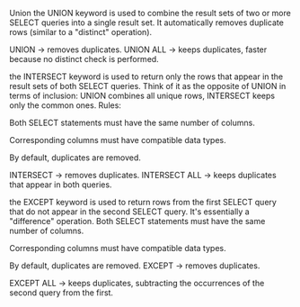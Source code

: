 Union
the UNION keyword is used to combine the result sets of two or more SELECT queries into a single result set. It automatically removes duplicate rows (similar to a "distinct" operation).

UNION → removes duplicates.
UNION ALL → keeps duplicates, faster because no distinct check is performed.


the INTERSECT keyword is used to return only the rows that appear in the result sets of both SELECT queries. Think of it as the opposite of UNION in terms of inclusion: UNION combines all unique rows, INTERSECT keeps only the common ones.
Rules:

Both SELECT statements must have the same number of columns.

Corresponding columns must have compatible data types.

By default, duplicates are removed.

INTERSECT → removes duplicates.
INTERSECT ALL → keeps duplicates that appear in both queries.


the EXCEPT keyword is used to return rows from the first SELECT query that do not appear in the second SELECT query. It's essentially a "difference" operation.
Both SELECT statements must have the same number of columns.

Corresponding columns must have compatible data types.

By default, duplicates are removed.
EXCEPT → removes duplicates.

EXCEPT ALL → keeps duplicates, subtracting the occurrences of the second query from the first.
